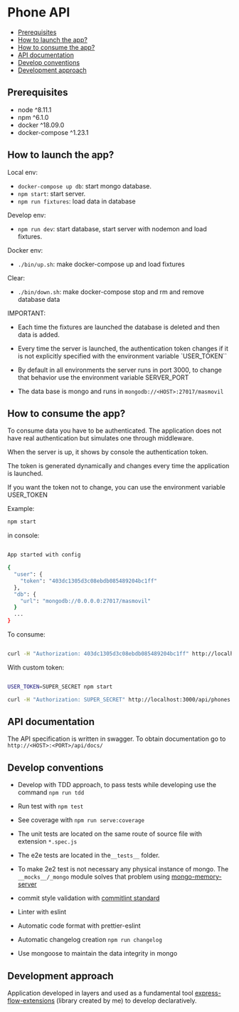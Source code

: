 # Phone API

- [Prerequisites](#Prerequisites)
- [How to launch the app?](#How-to-launch-the-app)
- [How to consume the app?](#How-to-launch-the-app)
- [API documentation](#API-documentation)
- [Develop conventions](#Develop-conventions)
- [Development approach](#Development-approach)

## Prerequisites

- node ^8.11.1
- npm ^6.1.0
- docker ^18.09.0
- docker-compose ^1.23.1

## How to launch the app?

Local env:

- `docker-compose up db`: start mongo database.
- `npm start`: start server.
- `npm run fixtures`: load data in database

Develop env:

- `npm run dev`: start database, start server with nodemon and load fixtures.

Docker env:

- `./bin/up.sh`: make docker-compose up and load fixtures

Clear:

- `./bin/down.sh`: make docker-compose stop and rm and remove database data

IMPORTANT:

- Each time the fixtures are launched the database is deleted and then data is added.

- Every time the server is launched, the authentication token changes if it is not explicitly specified with the environment variable `USER_TOKEN``
- By default in all environments the server runs in port 3000, to change that behavior use the environment variable SERVER_PORT
- The data base is mongo and runs in `mongodb://<HOST>:27017/masmovil`

## How to consume the app?

To consume data you have to be authenticated.
The application does not have real authentication but simulates one through middleware.

When the server is up, it shows by console the authentication token.

The token is generated dynamically and changes every time the application is launched.

If you want the token not to change, you can use the environment variable USER_TOKEN

Example:

```bash
npm start
```

in console:

```bash

App started with config

{
  "user": {
    "token": "403dc1305d3c08ebdb085489204bc1ff"
  },
  "db": {
    "url": "mongodb://0.0.0.0:27017/masmovil"
  }
  ...
}

```

To consume:

```bash

curl -H "Authorization: 403dc1305d3c08ebdb085489204bc1ff" http://localhost:3000/api/phones

```

With custom token:

```bash

USER_TOKEN=SUPER_SECRET npm start

curl -H "Authorization: SUPER_SECRET" http://localhost:3000/api/phones

```

## API documentation

The API specification is written in swagger. To obtain documentation go to `http://<HOST>:<PORT>/api/docs/`

## Develop conventions

- Develop with TDD approach, to pass tests while developing use the command `npm run tdd`
- Run test with `npm test`
- See coverage with `npm run serve:coverage`
- The unit tests are located on the same route of source file with extension `*.spec.js`
- The e2e tests are located in the`__tests__` folder.
- To make 2e2 test is not necessary any physical instance of mongo. The `__mocks__/_mongo` module solves that problem using [mongo-memory-server](https://www.npmjs.com/package/mongodb-memory-server)

- commit style validation with [commitlint standard](https://github.com/marionebl/commitlint/tree/master/%40commitlint/config-conventional#type-enum)
- Linter with eslint
- Automatic code format with prettier-eslint
- Automatic changelog creation `npm run changelog`
- Use mongoose to maintain the data integrity in mongo

## Development approach

Application developed in layers and used as a fundamental tool [express-flow-extensions](https://github.com/madoos/express-flow-extensions)
(library created by me) to develop declaratively.

